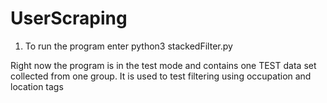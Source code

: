 # UserScraping


1. To run the program enter python3 stackedFilter.py 

Right now the program is in the test mode and contains one TEST data set collected from one group. It is used to test filtering using occupation and location tags 
